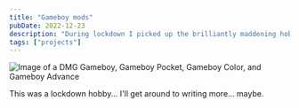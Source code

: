 ```yaml
---
title: "Gameboy mods"
pubDate: 2022-12-23
description: "During lockdown I picked up the brilliantly maddening hobby of modifying Gameboys."
tags: ["projects"]
---
```


![Image of a DMG Gameboy, Gameboy Pocket, Gameboy Color, and Gameboy Advance](/images/posts/gameboys.avif)

This was a lockdown hobby... I'll get around to writing more... maybe.
